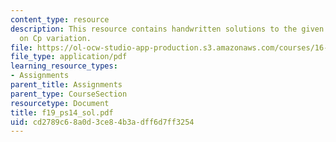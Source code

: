 ```yaml
---
content_type: resource
description: This resource contains handwritten solutions to the given problem set
  on Cp variation.
file: https://ol-ocw-studio-app-production.s3.amazonaws.com/courses/16-01-unified-engineering-i-ii-iii-iv-fall-2005-spring-2006/cd2789c68a0d3ce84b3adff6d7ff3254_f19_ps14_sol.pdf
file_type: application/pdf
learning_resource_types:
- Assignments
parent_title: Assignments
parent_type: CourseSection
resourcetype: Document
title: f19_ps14_sol.pdf
uid: cd2789c6-8a0d-3ce8-4b3a-dff6d7ff3254
---
```

